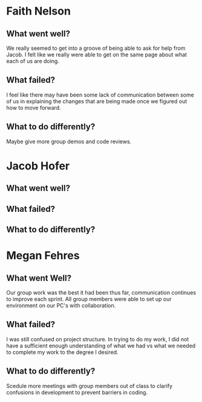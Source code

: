 # Faith Nelson
## What went well?
We really seemed to get into a groove of being able to ask for help from Jacob. I felt like we really were able to get on the same page about what each of us are doing. 

## What failed?
I feel like there may have been some lack of communication between some of us in explaining the changes that are being made once we figured out how to move forward. 

## What to do differently?
Maybe give more group demos and code reviews. 

# Jacob Hofer
## What went well?


## What failed?


## What to do differently?


# Megan Fehres
## What went Well?
Our group work was the best it had been thus far, communication continues to improve each sprint. All group members were able to set up our environment on our PC's with collaboration.

## What failed? 
I was still confused on project structure. In trying to do my work, I did not have a sufficient enough understanding of what we had vs what we needed to complete my work to the degree I desired.

## What to do differently?
Scedule more meetings with group members out of class to clarify confusions in development to prevent barriers in coding.
